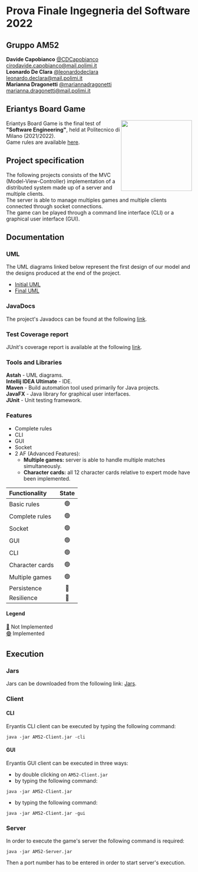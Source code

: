 # Prova Finale Ingegneria del Software 2022
## Gruppo AM52
**Davide Capobianco** [@CDCapobianco](https://github.com/CDCapobianco) <br> cirodavide.capobianco@mail.polimi.it <br>
**Leonardo De Clara** [@leonardodeclara](https://github.com/leonardodeclara) <br> leonardo.declara@mail.polimi.it <br>
**Marianna Dragonetti** [@mariannadragonetti](https://github.com/mariannadragonetti) <br>marianna.dragonetti@mail.polimi.it

## Eriantys Board Game
<img src="https://www.craniocreations.it/wp-content/uploads/2021/06/Eriantys_scatolaFrontombra.png" width=192px height=192px align="right"> 

Eriantys Board Game is the final test of **"Software Engineering"**, held at Politecnico di Milano (2021/2022).<br>
Game rules are available [here](https://craniointernational.com/2021/wp-content/uploads/2021/06/Eriantys_rules_small.pdf).<br>

## Project specification
The following projects consists of the MVC (Model-View-Controller) implementation of a distributed system made up of a server and multiple clients.<br>
The server is able to manage multiples games and multiple clients connected through socket connections. <br>
The game can be played through a command line interface (CLI) or a graphical user interface (GUI). <br>



## Documentation

### UML
The UML diagrams linked below represent the first design of our model and the designs produced at the end of the project.
- [Initial UML](https://github.com/leonardodeclara/ingsw2022-AM52/blob/master/deliverables/Initial_model_UML.png)
- [Final UML](https://github.com/leonardodeclara/ingsw2022-AM52/tree/master/deliverables/Final%20UML)

### JavaDocs
The project's Javadocs can be found at the following [link]().

### Test Coverage report
JUnit's coverage report is available at the following [link]().

### Tools and Libraries
**Astah** - UML diagrams.<br>
**Intellij IDEA Ultimate** - IDE. <br>
**Maven** - Build automation tool used primarily for Java projects.<br>
**JavaFX** - Java library for graphical user interfaces.<br>
**JUnit** - Unit testing framework.<br>


### Features
- Complete rules
- CLI
- GUI
- Socket
- 2 AF (Advanced Features):
    - __Multiple games:__ server is able to handle multiple matches simultaneously.
    - __Character cards:__ all 12 character cards relative to expert mode have been implemented.


| Functionality    |                       State                        |
|:-----------------|:--------------------------------------------------:|
| Basic rules      | 🟢 |
| Complete rules   | 🟢 |
| Socket           | 🟢 |
| GUI              | 🟢 |
| CLI              | 🟢 |
| Character cards  | 🟢 |
| Multiple games   | 🟢 |
| Persistence      | 🔴 |
| Resilience       | 🔴 |

#### Legend
[🔴]() Not Implemented <br>
[🟢]() Implemented

## Execution

### Jars
Jars can be downloaded from the following link: [Jars]().

### Client

#### CLI
Eryantis CLI client can be executed by typing the following command:
```
java -jar AM52-Client.jar -cli
```
#### GUI
Eryantis GUI client can be executed in three ways:

- by double clicking on  ```AM52-Client.jar```
- by typing the following command:
```
java -jar AM52-Client.jar
```
- by typing the following command:
```
java -jar AM52-Client.jar -gui
```
### Server
In order to execute the game's server the following command is required:
```
java -jar AM52-Server.jar 
```
Then a port number has to be entered in order to start server's execution.
